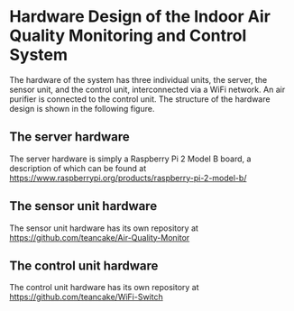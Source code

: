# Hardware Design of the Indoor Air Quality Monitoring and Control System

The hardware of the system has three individual units, the server, the sensor unit, and the control unit, interconnected via a WiFi network. An air purifier is connected to the control unit. 
The structure of the hardware design is shown in the following figure. 

## The server hardware
The server hardware is simply a Raspberry Pi 2 Model B board, a description of which can be found at 
https://www.raspberrypi.org/products/raspberry-pi-2-model-b/

## The sensor unit hardware 
The sensor unit hardware has its own repository at
https://github.com/teancake/Air-Quality-Monitor

## The control unit hardware
The control unit hardware has its own repository at
https://github.com/teancake/WiFi-Switch

